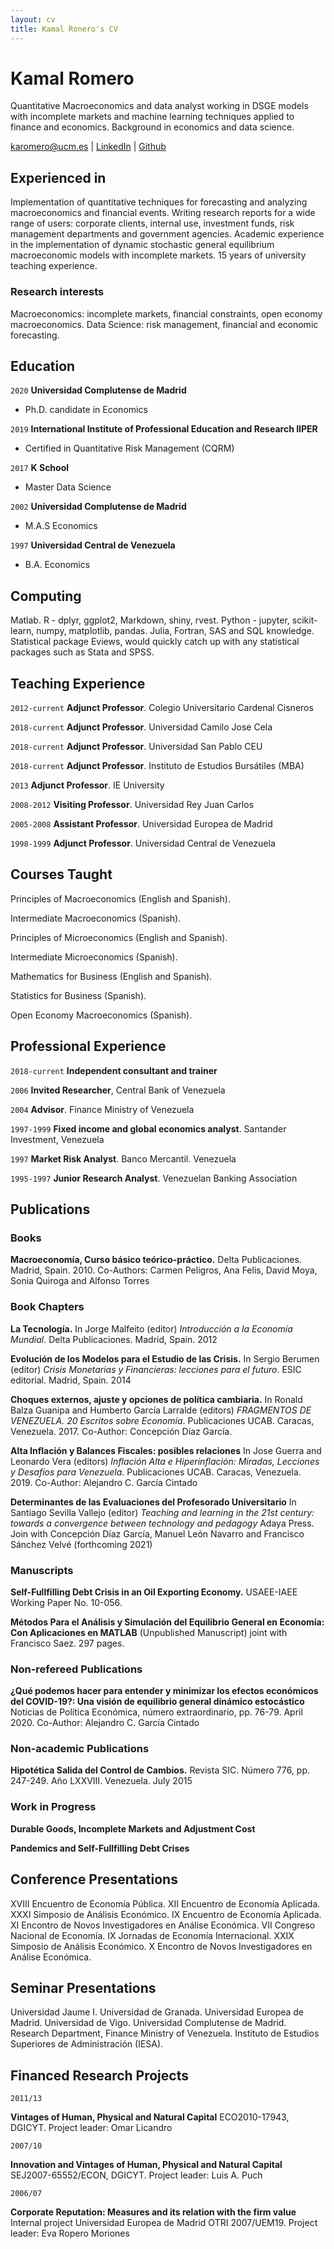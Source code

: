 ```yaml
---
layout: cv
title: Kamal Ronero's CV
---
```

# Kamal Romero
Quantitative Macroeconomics and data analyst working in DSGE models with incomplete markets and machine learning techniques applied to finance and economics. Background in economics and data science.

<div id="webaddress">
<a href="karomero@ucm.es">karomero@ucm.es</a>
| <a href="https://www.linkedin.com/in/kamal-romero-155a3862/">LinkedIn</a> 
| <a href="https://github.com/kamecon">Github</a> 
</div>


## Experienced in

Implementation of quantitative techniques for forecasting and analyzing macroeconomics and financial events.
Writing research reports for a wide range of users: corporate clients, internal use, investment funds, risk management departments and government agencies.
Academic experience in the implementation of dynamic stochastic general equilibrium macroeconomic models with incomplete markets.
15 years of university teaching experience.

### Research interests

Macroeconomics: incomplete markets, financial constraints, open economy macroeconomics. Data Science: risk management, financial and economic forecasting.


## Education

`2020`
__Universidad Complutense de Madrid__  

- Ph.D. candidate in Economics

`2019`
__International Institute of Professional Education and Research IIPER__

- Certified in Quantitative Risk Management (CQRM)

`2017`
__K School__ 

- Master Data Science

`2002`
__Universidad Complutense de Madrid__  

- M.A.S Economics

`1997`
__Universidad Central de Venezuela__  

- B.A. Economics



## Computing

Matlab. R - dplyr, ggplot2, Markdown, shiny, rvest. Python - jupyter, scikit-learn, numpy, matplotlib, pandas. Julia, Fortran, SAS and SQL knowledge. Statistical package Eviews, would quickly catch up with any statistical packages such as Stata and SPSS.

## Teaching Experience

`2012-current`
__Adjunct Professor__. Colegio Universitario Cardenal Cisneros

`2018-current`
__Adjunct Professor__. Universidad Camilo Jose Cela

`2018-current`
__Adjunct Professor__. Universidad San Pablo CEU

`2018-current`
__Adjunct Professor__. Instituto de Estudios Bursátiles (MBA)

`2013`
__Adjunct Professor__. IE University

`2008-2012`
__Visiting Professor__. Universidad Rey Juan Carlos

`2005-2008`
__Assistant Professor__. Universidad Europea de Madrid

`1998-1999`
__Adjunct Professor__. Universidad Central de Venezuela

## Courses Taught

Principles of Macroeconomics (English and Spanish).

Intermediate Macroeconomics (Spanish).

Principles of Microeconomics (English and Spanish).

Intermediate Microeconomics (Spanish).

Mathematics for Business (English and Spanish).

Statistics for Business (Spanish).

Open Economy Macroeconomics (Spanish).


## Professional Experience

`2018-current`
__Independent consultant and trainer__

`2006`
__Invited Researcher__, Central Bank of Venezuela

`2004`
__Advisor__. Finance Ministry of Venezuela

`1997-1999`
__Fixed income and global economics analyst__. Santander Investment, Venezuela

`1997`
__Market Risk Analyst__. Banco Mercantil. Venezuela

`1995-1997`
__Junior Research Analyst__. Venezuelan Banking Association


## Publications

### Books

__Macroeconomía, Curso básico teórico-práctico.__ Delta Publicaciones. Madrid, Spain. 2010. Co-Authors: Carmen Peligros, Ana Felis, David Moya, Sonia Quiroga and Alfonso Torres

### Book Chapters

__La Tecnología.__ In Jorge Malfeito (editor) *Introducción a la Economía Mundial*. Delta Publicaciones. Madrid, Spain. 2012

__Evolución de los Modelos para el Estudio de las Crisis.__ In Sergio Berumen (editor) *Crisis Monetarias y Financieras: lecciones para el futuro*. ESIC editorial. Madrid, Spain. 2014

__Choques externos, ajuste y opciones de política cambiaria.__ In Ronald Balza Guanipa and Humberto García Larralde (editors) *FRAGMENTOS DE VENEZUELA. 20 Escritos sobre Economía*. Publicaciones UCAB. Caracas, Venezuela. 2017. Co-Author: Concepción Díaz García.

__Alta Inflación y Balances Fiscales: posibles relaciones__ In Jose Guerra and Leonardo Vera (editors) *Inflación Alta e Hiperinflación: Miradas, Lecciones y Desafíos para Venezuela*. Publicaciones UCAB. Caracas, Venezuela. 2019. Co-Author: Alejandro C. García Cintado

__Determinantes de las Evaluaciones del Profesorado Universitario__ In Santiago Sevilla Vallejo (editor) *Teaching and learning in the 21st century: towards a convergence between technology and pedagogy* Adaya Press. Join with Concepción Díaz García, Manuel León Navarro and Francisco Sánchez Velvé (forthcoming 2021)

### Manuscripts

__Self-Fullfilling Debt Crisis in an Oil Exporting Economy.__ USAEE-IAEE Working Paper No. 10-056.

__Métodos Para el Análisis y Simulación del Equilibrio General en Economía: Con Aplicaciones en MATLAB__ (Unpublished Manuscript) joint with Francisco Saez. 297 pages.

### Non-refereed Publications

__¿Qué podemos hacer para entender y minimizar los efectos económicos del COVID-19?: Una visión de equilibrio general
dinámico estocástico__  Noticias de Política Económica, número extraordinario, pp. 76-79. April 2020. Co-Author: Alejandro C. García Cintado

### Non-academic Publications

__Hipotética Salida del Control de Cambios.__ Revista SIC. Número 776, pp. 247-249. Año LXXVIII. Venezuela. July 2015

### Work in Progress

__Durable Goods, Incomplete Markets and Adjustment Cost__

__Pandemics and Self-Fullfilling Debt Crises__

## Conference Presentations

XVIII Encuentro de Economía Pública. XII Encuentro de Economía Aplicada. XXXI Simposio de Análisis Económico. IX Encuentro de Economía Aplicada. XI Encontro de Novos Investigadores en Análise Económica. VII Congreso Nacional de Economía. IX Jornadas de Economía Internacional. XXIX Simposio de Análisis Económico. X Encontro de Novos Investigadores en Análise Económica.

## Seminar Presentations

Universidad Jaume I. Universidad de Granada. Universidad Europea de Madrid. Universidad de Vigo. Universidad Complutense de Madrid. Research Department, Finance Ministry of Venezuela. Instituto de Estudios Superiores de Administración (IESA).

## Financed Research Projects

`2011/13`

__Vintages of Human, Physical and Natural Capital__ ECO2010-17943, DGICYT. Project leader: Omar Licandro

`2007/10`

__Innovation and Vintages of Human, Physical and Natural Capital__ SEJ2007-65552/ECON, DGICYT. Project leader: Luis A. Puch

`2006/07`

__Corporate Reputation: Measures and its relation with the firm value__ Internal project Universidad Europea de Madrid OTRI 2007/UEM19. Project leader: Eva Ropero Moriones




<!-- ### Footer

Last updated: May 2013 -->


